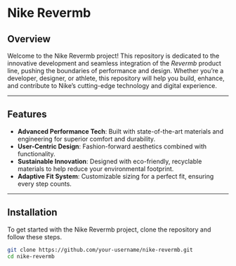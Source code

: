# Nike Revermb

## **Overview**
Welcome to the Nike Revermb project! This repository is dedicated to the innovative development and seamless integration of the *Revermb* product line, pushing the boundaries of performance and design. Whether you’re a developer, designer, or athlete, this repository will help you build, enhance, and contribute to Nike’s cutting-edge technology and digital experience.

---

## **Features**
- **Advanced Performance Tech**: Built with state-of-the-art materials and engineering for superior comfort and durability.
- **User-Centric Design**: Fashion-forward aesthetics combined with functionality.
- **Sustainable Innovation**: Designed with eco-friendly, recyclable materials to help reduce your environmental footprint.
- **Adaptive Fit System**: Customizable sizing for a perfect fit, ensuring every step counts.

---

## **Installation**

To get started with the Nike Revermb project, clone the repository and follow these steps.

```bash
git clone https://github.com/your-username/nike-revermb.git
cd nike-revermb
